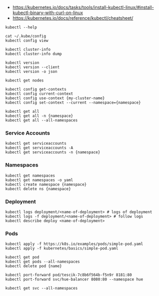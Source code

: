 

* https://kubernetes.io/docs/tasks/tools/install-kubectl-linux/#install-kubectl-binary-with-curl-on-linux
* https://kubernetes.io/docs/reference/kubectl/cheatsheet/

~~~
kubectl --help

cat ~/.kube/config
kubectl config view

kubectl cluster-info
kubectl cluster-info dump

kubectl version
kubectl version --client
kubectl version -o json

kubectl get nodes

kubectl config get-contexts
kubectl config current-context
kubectl config use-context {my-cluster-name}
kubectl config set-context --current --namespace={namespace}

kubectl get all
kubectl get all -n {namespace}
kubectl get all --all-namespaces 
~~~

### Service Accounts
~~~shell
kubectl get serviceaccounts
kubectl get serviceaccounts -A
kubectl get serviceaccounts -n {namespace}
~~~

### Namespaces
~~~shell
kubectl get namespaces
kubectl get namespaces -o yaml
kubectl create namespace {namespace}
kubectl delete ns {namespace}
~~~

### Deployment
~~~shell
kubectl logs deployment/<name-of-deployment> # logs of deployment
kubectl logs -f deployment/<name-of-deployment> # follow logs
kubectl describe deploy <name-of-deployment>
~~~

### Pods
~~~shell
kubectl apply -f https://k8s.io/examples/pods/simple-pod.yaml
kubectl apply -f kubernetes/basics/simple-pod.yaml

kubectl get pod
kubectl get pods --all-namespaces 
kubectl delete pod {name}

kubectl port-forward pod/tescik-7c8b6f564b-f5n9r 8181:80
kubectl port-forward svc/hue-balancer 8080:80 --namespace hue

kubectl get svc --all-namespaces 
~~~